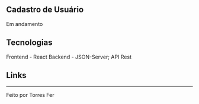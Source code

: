 ## Cadastro de Usuário
Em andamento

## Tecnologias
Frontend - React
Backend - JSON-Server; API Rest

## Links

___________________

Feito por Torres Fer